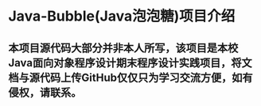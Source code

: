 # Java-Bubble(Java泡泡糖)项目介绍

## 本项目源代码大部分并非本人所写，该项目是本校Java面向对象程序设计期末程序设计实践项目，将文档与源代码上传GitHub仅仅只为学习交流方便，如有侵权，请联系。
